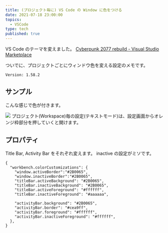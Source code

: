 ```yaml
---
title: (プロジェクト毎に) VS Code の Window に色をつける
date: 2021-07-18 23:00:00
topics:
  - VSCode
type: tech
published: true
---
```


VS Code のテーマを変えました。
[Cyberpunk 2077 rebuild \- Visual Studio Marketplace](https://marketplace.visualstudio.com/items?itemName=Carlos18mz.cyberpunk-2077-rebuild)

ついでに、プロジェクトごとにウィンドウ色を変える設定のメモです。

`Version: 1.58.2`

## サンプル

こんな感じで色が付きます。

![](https://elzup-image-storage.s3.amazonaws.com/blog/window-color-config.png)
プロジェクト(Workspace)毎の設定(テキストモード)は、設定画面からオレンジ枠部分を押していくと開けます。

## プロパティ

Title Bar, Activity Bar をそれぞれ変えます。
inactive の設定がミソです。

```
{
  "workbench.colorCustomizations": {
    "window.activeBorder":"#2B0065",
    "window.inactiveBorder":"#2B0065",
    "titleBar.activeBackground": "#2B0065",
    "titleBar.inactiveBackground": "#2B0065",
    "titleBar.activeForeground": "#ffffff",
    "titleBar.inactiveForeground": "#aaaaaa",

    "activityBar.background": "#2B0065",
    "activityBar.border": "#cea9ff",
    "activityBar.foreground": "#ffffff",
    "activityBar.inactiveForeground": "#ffffff",
  },
}
```
